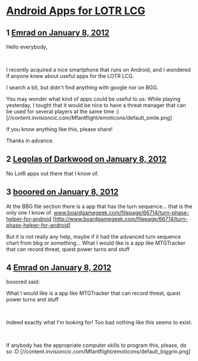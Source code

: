 # [Android Apps for LOTR LCG](https://community.fantasyflightgames.com/topic/58627-android-apps-for-lotr-lcg/)

## 1 [Emrad on January 8, 2012](https://community.fantasyflightgames.com/topic/58627-android-apps-for-lotr-lcg/?do=findComment&comment=576341)

Hello everybody,

 

I recently acquired a nice smartphone that runs on Android, and I wondered if anyone knew about useful apps for the LOTR LCG.

I search a bit, but didn't find anything with google nor on BGG.

You may wonder what kind of apps could be useful to us: While playing yesterday, I tought that it would be nice to have a threat manager that can be used for several players at the same time :) [//content.invisioncic.com/Mfantflight/emoticons/default_smile.png]

If you know anything like this, please share!

Thanks in advance.

## 2 [Legolas of Darkwood on January 8, 2012](https://community.fantasyflightgames.com/topic/58627-android-apps-for-lotr-lcg/?do=findComment&comment=576352)

No LotR apps out there that I know of.

## 3 [booored on January 8, 2012](https://community.fantasyflightgames.com/topic/58627-android-apps-for-lotr-lcg/?do=findComment&comment=576361)

At the BBG file section there is a app that has the turn sequence... that is the only one I know of. www.boardgamegeek.com/filepage/66714/turn-phase-helper-for-android [http://www.boardgamegeek.com/filepage/66714/turn-phase-helper-for-android]

But it is not really any help, maybe if it had the advanced turn sequence chart from bbg or something... What I would like is a app like MTGTracker that can record threat, quest power turns and stuff

## 4 [Emrad on January 8, 2012](https://community.fantasyflightgames.com/topic/58627-android-apps-for-lotr-lcg/?do=findComment&comment=576386)

booored said:

What I would like is a app like MTGTracker that can record threat, quest power turns and stuff

 

Indeed exactly what I'm looking for! Too bad nothing like this seems to exist.

 

If anybody has the appropriate computer skills to program this, please, do so :D [//content.invisioncic.com/Mfantflight/emoticons/default_biggrin.png]

